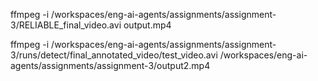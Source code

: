 


ffmpeg -i /workspaces/eng-ai-agents/assignments/assignment-3/RELIABLE_final_video.avi output.mp4

ffmpeg -i /workspaces/eng-ai-agents/assignments/assignment-3/runs/detect/final_annotated_video/test_video.avi /workspaces/eng-ai-agents/assignments/assignment-3/output2.mp4